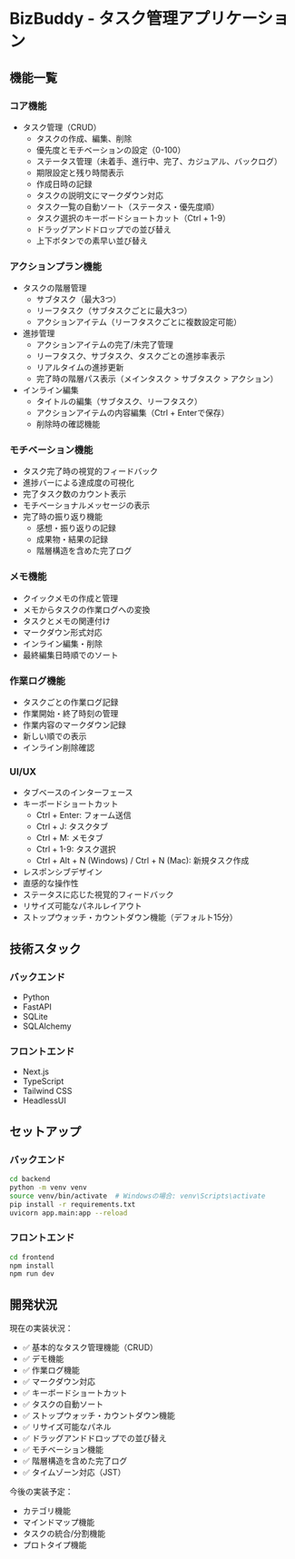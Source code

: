 # BizBuddy - タスク管理アプリケーション

## 機能一覧

### コア機能
- タスク管理（CRUD）
  - タスクの作成、編集、削除
  - 優先度とモチベーションの設定（0-100）
  - ステータス管理（未着手、進行中、完了、カジュアル、バックログ）
  - 期限設定と残り時間表示
  - 作成日時の記録
  - タスクの説明文にマークダウン対応
  - タスク一覧の自動ソート（ステータス・優先度順）
  - タスク選択のキーボードショートカット（Ctrl + 1-9）
  - ドラッグアンドドロップでの並び替え
  - 上下ボタンでの素早い並び替え

### アクションプラン機能
- タスクの階層管理
  - サブタスク（最大3つ）
  - リーフタスク（サブタスクごとに最大3つ）
  - アクションアイテム（リーフタスクごとに複数設定可能）
- 進捗管理
  - アクションアイテムの完了/未完了管理
  - リーフタスク、サブタスク、タスクごとの進捗率表示
  - リアルタイムの進捗更新
  - 完了時の階層パス表示（メインタスク > サブタスク > アクション）
- インライン編集
  - タイトルの編集（サブタスク、リーフタスク）
  - アクションアイテムの内容編集（Ctrl + Enterで保存）
  - 削除時の確認機能

### モチベーション機能
- タスク完了時の視覚的フィードバック
- 進捗バーによる達成度の可視化
- 完了タスク数のカウント表示
- モチベーショナルメッセージの表示
- 完了時の振り返り機能
  - 感想・振り返りの記録
  - 成果物・結果の記録
  - 階層構造を含めた完了ログ

### メモ機能
- クイックメモの作成と管理
- メモからタスクの作業ログへの変換
- タスクとメモの関連付け
- マークダウン形式対応
- インライン編集・削除
- 最終編集日時順でのソート

### 作業ログ機能
- タスクごとの作業ログ記録
- 作業開始・終了時刻の管理
- 作業内容のマークダウン記録
- 新しい順での表示
- インライン削除確認

### UI/UX
- タブベースのインターフェース
- キーボードショートカット
  - Ctrl + Enter: フォーム送信
  - Ctrl + J: タスクタブ
  - Ctrl + M: メモタブ
  - Ctrl + 1-9: タスク選択
  - Ctrl + Alt + N (Windows) / Ctrl + N (Mac): 新規タスク作成
- レスポンシブデザイン
- 直感的な操作性
- ステータスに応じた視覚的フィードバック
- リサイズ可能なパネルレイアウト
- ストップウォッチ・カウントダウン機能（デフォルト15分）

## 技術スタック

### バックエンド
- Python
- FastAPI
- SQLite
- SQLAlchemy

### フロントエンド
- Next.js
- TypeScript
- Tailwind CSS
- HeadlessUI

## セットアップ

### バックエンド
```bash
cd backend
python -m venv venv
source venv/bin/activate  # Windowsの場合: venv\Scripts\activate
pip install -r requirements.txt
uvicorn app.main:app --reload
```

### フロントエンド
```bash
cd frontend
npm install
npm run dev
```

## 開発状況

現在の実装状況：
- ✅ 基本的なタスク管理機能（CRUD）
- ✅ デモ機能
- ✅ 作業ログ機能
- ✅ マークダウン対応
- ✅ キーボードショートカット
- ✅ タスクの自動ソート
- ✅ ストップウォッチ・カウントダウン機能
- ✅ リサイズ可能なパネル
- ✅ ドラッグアンドドロップでの並び替え
- ✅ モチベーション機能
- ✅ 階層構造を含めた完了ログ
- ✅ タイムゾーン対応（JST）

今後の実装予定：
- カテゴリ機能
- マインドマップ機能
- タスクの統合/分割機能
- プロトタイプ機能
